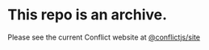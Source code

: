 # This repo is an archive.
Please see the current Conflict website at [@conflictjs/site](https://github.com/conflictjs/site)
